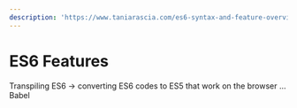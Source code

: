 ```yaml
---
description: 'https://www.taniarascia.com/es6-syntax-and-feature-overview/'
---
```


# ES6 Features

Transpiling ES6 -&gt; converting ES6 codes to ES5 that work on the browser ... Babel

